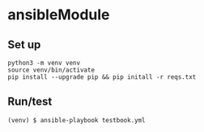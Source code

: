 # ansibleModule

## Set up
```
python3 -m venv venv
source venv/bin/activate
pip install --upgrade pip && pip initall -r reqs.txt
```

## Run/test
```
(venv) $ ansible-playbook testbook.yml
```
